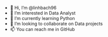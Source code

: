 - 👋 Hi, I’m @linhbach96
- 👀 I’m interested in Data Analyst
- 🌱 I’m currently learning Python
- 💞️ I’m looking to collaborate on Data projects
- 📫 You can reach me in GitHub

<!---
linhbach96/linhbach96 is a ✨ special ✨ repository because its `README.md` (this file) appears on your GitHub profile.
You can click the Preview link to take a look at your changes.
--->
